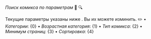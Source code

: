 *Поиск комикса по параметрам* 🔷 🔍

Текущие параметры указаны ниже . Вы их можете изминить. ✏️
• _Категории_: {0}
• _Возрастная категория_: {1}
• _Тип комикса_: {2}
• _Минимум страниц_: {3}
• _Сортировка_: {4}
